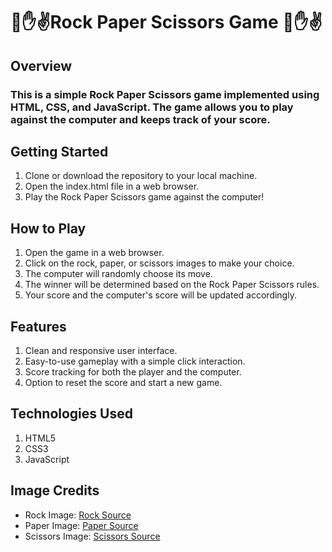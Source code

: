 # 👊✋✌Rock Paper Scissors Game 👊✋✌
## Overview
### This is a simple Rock Paper Scissors game implemented using HTML, CSS, and JavaScript. The game allows you to play against the computer and keeps track of your score.

## Getting Started
1. Clone or download the repository to your local machine.
2. Open the index.html file in a web browser.
3. Play the Rock Paper Scissors game against the computer!

## How to Play
1. Open the game in a web browser.
2. Click on the rock, paper, or scissors images to make your choice.
3. The computer will randomly choose its move.
4. The winner will be determined based on the Rock Paper Scissors rules.
5. Your score and the computer's score will be updated accordingly.

## Features
1. Clean and responsive user interface.
2. Easy-to-use gameplay with a simple click interaction.
3. Score tracking for both the player and the computer.
4. Option to reset the score and start a new game.


## Technologies Used
1. HTML5
2. CSS3
3. JavaScript

## Image Credits
- Rock Image: [Rock Source](https://github.com/shradha-khapra/JavaScriptSeries/blob/main/StonePaperScissors/images/rock.png)
- Paper Image: [Paper Source](https://github.com/shradha-khapra/JavaScriptSeries/blob/main/StonePaperScissors/images/paper.png)
- Scissors Image: [Scissors Source](https://github.com/shradha-khapra/JavaScriptSeries/blob/main/StonePaperScissors/images/scissors.png)
